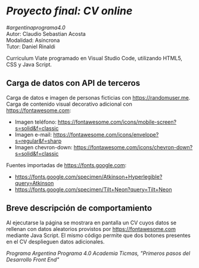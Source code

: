 #  ***Proyecto final: CV online*** 
*#argentinaprograma4.0*  
Autor: Claudio Sebastian Acosta  
Modalidad: Asíncrona  
Tutor: Daniel Rinaldi  

Curriculum Viate programado en Visual Studio Code, utilizando HTML5, CSS y Java Script.  

Carga de datos con API de terceros
----------------------------------
Carga de datos e imagen de personas ficticias con https://randomuser.me.  
Carga de contenido visual decorativo adicional con https://fontawesome.com:  
- Imagen teléfono: https://fontawesome.com/icons/mobile-screen?s=solid&f=classic  
- Imagen e-mail:  https://fontawesome.com/icons/envelope?s=regular&f=sharp  
- Imagen chevron-down: https://fontawesome.com/icons/chevron-down?s=solid&f=classic 

Fuentes importadas de https://fonts.google.com:

- https://fonts.google.com/specimen/Atkinson+Hyperlegible?query=Atkinson  
- https://fonts.google.com/specimen/Tilt+Neon?query=Tilt+Neon  

Breve descripción de comportamiento  
----------------------------------- 
Al ejecutarse la página se mostrara en pantalla un CV cuyos datos se rellenan con datos aleatorios provistos por https://fontawesome.com mediante Java Script. El mismo código permite que dos botones presentes en el CV desplieguen datos adicionales.  

*Programa Argentina Programa 4.0 Academia Ticmas, "Primeros pasos del Desarrollo Front End"* 
